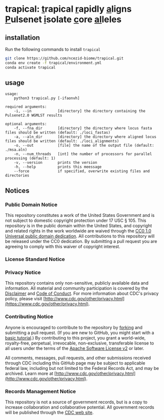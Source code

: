 # trapical: <ins>t</ins>rapical <ins>r</ins>apidly <ins>a</ins>ligns <ins>P</ins>ulsenet <ins>i</ins>solate <ins>c</ins>ore <ins>al</ins>leles

## installation
Run the following commands to install `trapical`

```bash
git clone https://github.com/ncezid-biome/trapical.git
conda env create -f trapical/environment.yml
conda activate trapical
```

## usage
```text
usage:
    python3 trapical.py [-ifaonvh]

required arguments:
    -i, --in            [directory] the directory containing the Pulsenet2.0 WGMLST results

optional arguments:
    -f, --fna_dir       [directory] the directory where locus fasta files should be written (default: ./loci_fastas)
    -a, --aln_dir       [directory] the directory where aligned locus files should be written (default: ./loci_alignments)
    -o, --out           [file] the name of the output file (default: ./msa.aln)
    -n, --num_threads   [int] the number of processors for parallel processing (default: 1)
    -v, --version       prints the version
    -h, --help          prints this meessage
    --force             if specified, overwrite existing files and directories
```

## Notices

### Public Domain Notice
This repository constitutes a work of the United States Government and is not
subject to domestic copyright protection under 17 USC § 105. This repository is in
the public domain within the United States, and copyright and related rights in
the work worldwide are waived through the [CC0 1.0 Universal public domain dedication](https://creativecommons.org/publicdomain/zero/1.0/).
All contributions to this repository will be released under the CC0 dedication. By
submitting a pull request you are agreeing to comply with this waiver of
copyright interest. 

### License Standard Notice

### Privacy Notice
This repository contains only non-sensitive, publicly available data and
information. All material and community participation is covered by the
[Disclaimer](https://github.com/CDCgov/template/blob/master/DISCLAIMER.md)
and [Code of Conduct](https://github.com/CDCgov/template/blob/master/code-of-conduct.md).
For more information about CDC's privacy policy, please visit [http://www.cdc.gov/other/privacy.html](https://www.cdc.gov/other/privacy.html).

### Contributing Notice
Anyone is encouraged to contribute to the repository by [forking](https://help.github.com/articles/fork-a-repo)
and submitting a pull request. (If you are new to GitHub, you might start with a
[basic tutorial](https://help.github.com/articles/set-up-git).) By contributing
to this project, you grant a world-wide, royalty-free, perpetual, irrevocable,
non-exclusive, transferable license to all users under the terms of the
[Apache Software License v2](http://www.apache.org/licenses/LICENSE-2.0.html) or
later.

All comments, messages, pull requests, and other submissions received through
CDC including this GitHub page may be subject to applicable federal law, including but not limited to the Federal Records Act, and may be archived. Learn more at [http://www.cdc.gov/other/privacy.html](http://www.cdc.gov/other/privacy.html).

### Records Management Notice
This repository is not a source of government records, but is a copy to increase
collaboration and collaborative potential. All government records will be
published through the [CDC web site](http://www.cdc.gov). 
